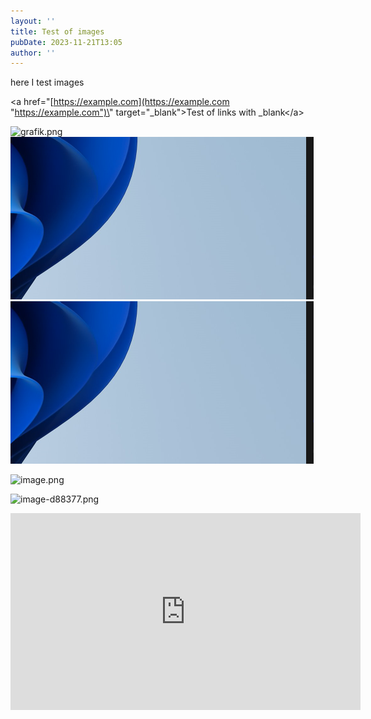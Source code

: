 ```yaml
---
layout: ''
title: Test of images
pubDate: 2023-11-21T13:05
author: ''
---
```


here I test images

&lt;a href=\"[https://example.com](https://example.com "https://example.com")\" target=\"\_blank\"&gt;Test of links with \_blank&lt;/a&gt;

![grafik.png](images/tutorials/grafik.png)![image-b26b25.png](../../images/tutorials/image-b26b25.png)![image-ef3609.png](../../images/tutorials/image-ef3609.png)

![image.png](images/tutorials/image.png)

![image-d88377.png](images/tutorials/image-d88377.png)

<iframe src="https://www.youtube.com/embed/EnddOHbeI_Q?si=5zUmjDx_FDYK6NYd" width="560" height="315" title="YouTube video player" frameborder="0" allow="accelerometer; autoplay; clipboard-write; encrypted-media; gyroscope; picture-in-picture; web-share" allowfullscreen=""></iframe>